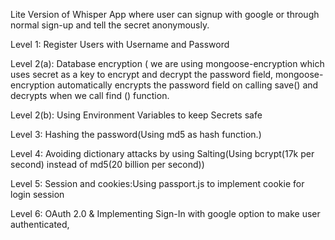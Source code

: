Lite Version of Whisper App where user can signup with google or through normal sign-up and tell the secret anonymously.

Level 1: Register Users with Username and Password

Level 2(a): Database encryption ( we are using mongoose-encryption which uses secret as a key to encrypt and decrypt the password field, mongoose-encryption automatically encrypts the password field on calling save() and decrypts when we call find () function.

Level 2(b): Using  Environment Variables to keep Secrets safe

Level 3: Hashing the password(Using md5 as hash function.)

Level 4: Avoiding dictionary attacks by using Salting(Using bcrypt(17k per second) instead of md5(20 billion per second))

Level 5: Session and cookies:Using passport.js to implement cookie for login session

Level 6: OAuth 2.0 & Implementing Sign-In with google option to make user authenticated,

